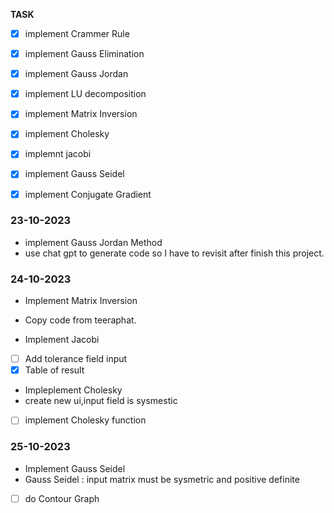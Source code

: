 **TASK**
- [x] implement Crammer Rule
- [x] implement Gauss Elimination
- [x] implement Gauss Jordan
- [x] implement LU decomposition
- [x] implement Matrix Inversion
- [x] implement Cholesky
- [x] implemnt jacobi
- [x] implement Gauss Seidel
- [x] implement Conjugate Gradient 


### 23-10-2023
- implement Gauss Jordan Method
- use chat gpt to generate code so I have to revisit after finish this project.

### 24-10-2023
- Implement Matrix Inversion 
- Copy code from teeraphat.
  
- Implement Jacobi
- [ ] Add tolerance field input
- [x] Table of result

- Impleplement Cholesky
- create new ui,input field is sysmestic
- [ ] implement Cholesky function

### 25-10-2023
- Implement Gauss Seidel
- Gauss Seidel : input matrix must be sysmetric and positive definite
- [ ] do Contour Graph
